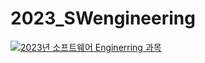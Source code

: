 # 2023_SWengineering


<a href="https://velog.io/@seondal"><img src="https://img.shields.io/badge/Velog-3DDC84?style=flat-square&logo=Blogger&logoColor=white"/>2023년 소프트웨어 Enginerring 과목 </a>


